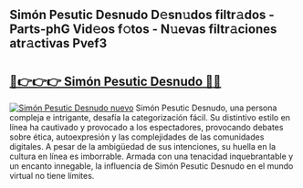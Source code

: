 ## Simón Pesutic Desnudo D𝚎sn𝚞dos filtr𝚊dos - Parts-phG Vid𝚎os f𝚘tos - N𝚞evas filtr𝚊ciones atr𝚊ctivas Pvef3

# <h2><a href="http://mb1bcl.tromn.icu/?c=Sim%c3%b3n+Pesutic+Desnudo">🔗👉👉👉 Simón Pesutic Desnudo 🔗🔗</a></h2>

[![Simón Pesutic Desnudo nuevo](https://i.imgur.com/pEAQMta.gif)](http://mb1bcl.tromn.icu/?c=Sim%c3%b3n+Pesutic+Desnudo)
Simón Pesutic Desnudo, una persona compleja e intrigante, desafía la categorización fácil. Su distintivo estilo en línea ha cautivado y provocado a los espectadores, provocando debates sobre ética, autoexpresión y las complejidades de las comunidades digitales. A pesar de la ambigüedad de sus intenciones, su huella en la cultura en línea es imborrable. Armada con una tenacidad inquebrantable y un encanto innegable, la influencia de Simón Pesutic Desnudo en el mundo virtual no tiene límites.
